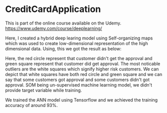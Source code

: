 # CreditCardApplication

This is part of the online course available on the Udemy. https://www.udemy.com/course/deeplearning/

Here, I created a hybrid deep learing model using Self-organizing maps which was used to create low-dimensional representation of the high dimensional data. Using, this we got the result as below:

Here, the red circle represent that customer didn't get the approval and green square represent that customer did get approval. The most noticable outliers are the white squares which signify higher risk customers. We can depict that white squares have both red circle and green square and we can say that some customers got approval and some customers didn't got approval. SOM being un-supervised machine learning model, we didn't provide target variable while training.

We trained the ANN model using Tensorflow and we achieved the training accuracy of around 93%.
